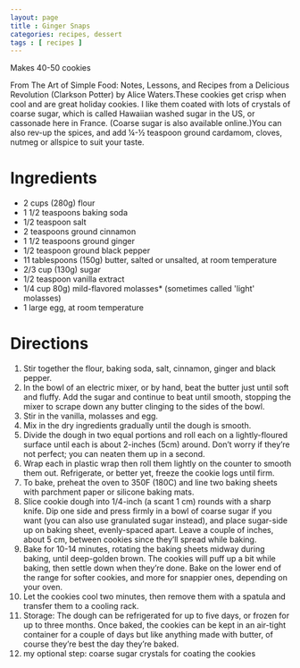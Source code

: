 ```yaml
---
layout: page
title : Ginger Snaps
categories: recipes, dessert
tags : [ recipes ]
---
```


Makes 40-50 cookies

From The Art of Simple Food: Notes, Lessons, and Recipes from a Delicious Revolution (Clarkson Potter) by Alice Waters.These cookies get crisp when cool and are great holiday cookies. I like them coated with lots of crystals of coarse sugar, which is called Hawaiian washed sugar in the US, or cassonade here in France. (Coarse sugar is also available online.)You can also rev-up the spices, and add ¼-½ teaspoon ground cardamom, cloves, nutmeg or allspice to suit your taste.

# Ingredients

* 2 cups (280g) flour
* 1 1/2 teaspoons baking soda
* 1/2 teaspoon salt
* 2 teaspoons ground cinnamon
* 1 1/2 teaspoons ground ginger
* 1/2 teaspoon ground black pepper
* 11 tablespoons (150g) butter, salted or unsalted, at room temperature
* 2/3 cup (130g) sugar
* 1/2 teaspoon vanilla extract
* 1/4 cup 80g) mild-flavored molasses* (sometimes called 'light' molasses)
* 1 large egg, at room temperature

# Directions

1. Stir together the flour, baking soda, salt, cinnamon, ginger and black pepper.
2. In the bowl of an electric mixer, or by hand, beat the butter just until soft and fluffy. Add the sugar and continue to beat until smooth, stopping the mixer to scrape down any butter clinging to the sides of the bowl.
3. Stir in the vanilla, molasses and egg.
4. Mix in the dry ingredients gradually until the dough is smooth.
5. Divide the dough in two equal portions and roll each on a lightly-floured surface until each is about 2-inches (5cm) around. Don’t worry if they’re not perfect; you can neaten them up in a second.
6. Wrap each in plastic wrap then roll them lightly on the counter to smooth them out. Refrigerate, or better yet, freeze the cookie logs until firm.
7. To bake, preheat the oven to 350F (180C) and line two baking sheets with parchment paper or silicone baking mats.
8. Slice cookie dough into 1/4-inch (a scant 1 cm) rounds with a sharp knife. Dip one side and press firmly in a bowl of coarse sugar if you want (you can also use granulated sugar instead), and place sugar-side up on baking sheet, evenly-spaced apart. Leave a couple of inches, about 5 cm, between cookies since they’ll spread while baking.
9. Bake for 10-14 minutes, rotating the baking sheets midway during baking, until deep-golden brown. The cookies will puff up a bit while baking, then settle down when they’re done. Bake on the lower end of the range for softer cookies, and more for snappier ones, depending on your oven.
10. Let the cookies cool two minutes, then remove them with a spatula and transfer them to a cooling rack. 
11. Storage: The dough can be refrigerated for up to five days, or frozen for up to three months. Once baked, the cookies can be kept in an air-tight container for a couple of days but like anything made with butter, of course they’re best the day they’re baked.
12. my optional step: coarse sugar crystals for coating the cookies